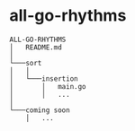 # all-go-rhythms

```
ALL-GO-RHYTHMS
│   README.md
│
└───sort
│   │
│   └───insertion
│       │   main.go
│       │   ...
│
└───coming soon
    │   ...
```
